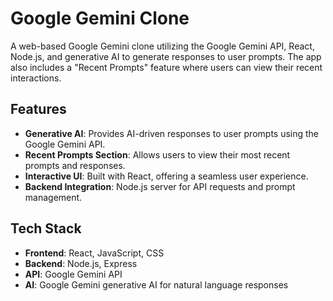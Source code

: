 # Google Gemini Clone

A web-based Google Gemini clone utilizing the Google Gemini API, React, Node.js, and generative AI to generate responses to user prompts. The app also includes a "Recent Prompts" feature where users can view their recent interactions.

## Features

- **Generative AI**: Provides AI-driven responses to user prompts using the Google Gemini API.
- **Recent Prompts Section**: Allows users to view their most recent prompts and responses.
- **Interactive UI**: Built with React, offering a seamless user experience.
- **Backend Integration**: Node.js server for API requests and prompt management.

## Tech Stack

- **Frontend**: React, JavaScript, CSS
- **Backend**: Node.js, Express
- **API**: Google Gemini API
- **AI**: Google Gemini generative AI for natural language responses




